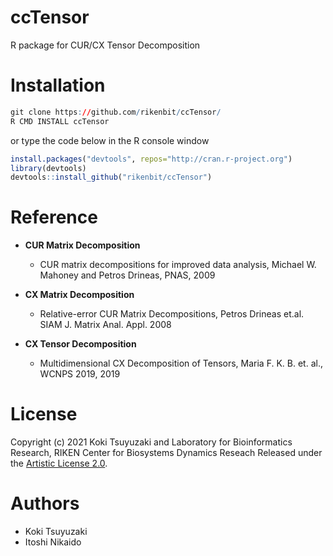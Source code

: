 # ccTensor
R package for CUR/CX Tensor Decomposition

Installation
======
```r
git clone https://github.com/rikenbit/ccTensor/
R CMD INSTALL ccTensor
```
or type the code below in the R console window
```r
install.packages("devtools", repos="http://cran.r-project.org")
library(devtools)
devtools::install_github("rikenbit/ccTensor")
```

# Reference
- **CUR Matrix Decomposition**
  - CUR matrix decompositions for improved data analysis, Michael W. Mahoney and Petros Drineas, PNAS, 2009

- **CX Matrix Decomposition**
  - Relative-error CUR Matrix Decompositions, Petros Drineas et.al. SIAM J. Matrix Anal. Appl. 2008

- **CX Tensor Decomposition**
  - Multidimensional CX Decomposition of Tensors, Maria F. K. B. et. al., WCNPS 2019, 2019


# License
Copyright (c) 2021 Koki Tsuyuzaki and Laboratory for Bioinformatics Research, RIKEN Center for Biosystems Dynamics Reseach
Released under the [Artistic License 2.0](http://www.perlfoundation.org/artistic_license_2_0).

# Authors
- Koki Tsuyuzaki
- Itoshi Nikaido